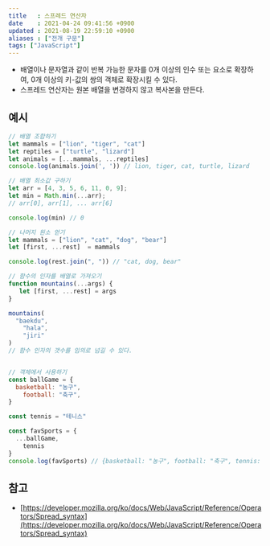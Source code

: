 ```yaml
---
title   : 스프레드 연산자 
date    : 2021-04-24 09:41:56 +0900
updated : 2021-08-19 22:59:10 +0900
aliases : ["전개 구문"]
tags: ["JavaScript"]
---
```

- 배열이나 문자열과 같이 반복 가능한 문자를 0개 이상의 인수 또는 요소로 확장하여, 0개 이상의 키-값의 쌍의 객체로 확장시킬 수 있다. 
- 스프레드 연산자는 원본 배열을 변경하지 않고 복사본을 만든다.  

## 예시 
```javascript
// 배열 조합하기  
let mammals = ["lion", "tiger", "cat"]  
let reptiles = ["turtle", "lizard"]  
let animals = [...mammals, ...reptiles]  
console.log(animals.join(', ')) // lion, tiger, cat, turtle, lizard 

// 배열 최소값 구하기  
let arr = [4, 3, 5, 6, 11, 0, 9];
let min = Math.min(...arr);
// arr[0], arr[1], ... arr[6]

console.log(min) // 0 

// 나머지 원소 얻기  
let mammals = ["lion", "cat", "dog", "bear"] 
let [first, ...rest]  = mammals 

console.log(rest.join(", ")) // "cat, dog, bear"   

// 함수의 인자를 배열로 가져오기  
function mountains(...args) {
   let [first, ...rest] = args  
}

mountains(
  "baekdu",
	"hala",
	"jiri"
)
// 함수 인자의 갯수를 임의로 넘길 수 있다.  


// 객체에서 사용하기  
const ballGame = {
  basketball: "농구",
	football: "축구",
}

const tennis = "테니스"

const favSports = {
  ...ballGame,
	tennis 
}
console.log(favSports) // {basketball: "농구", football: "축구", tennis: "테니스"}
```


  
  
## 참고 
- [https://developer.mozilla.org/ko/docs/Web/JavaScript/Reference/Operators/Spread_syntax](https://developer.mozilla.org/ko/docs/Web/JavaScript/Reference/Operators/Spread_syntax)
